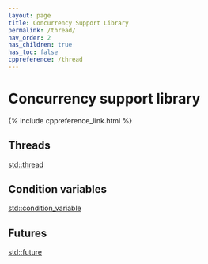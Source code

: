 ```yaml
---
layout: page
title: Concurrency Support Library
permalink: /thread/
nav_order: 2
has_children: true
has_toc: false
cppreference: /thread
---
```


# Concurrency support library

{% include cppreference_link.html %}

## <a id="threads"></a> Threads

[std::thread](thread.md)

## <a id="condition-variables"></a> Condition variables

[std::condition_variable](condition_variable.md)

## <a id="futures"></a> Futures

[std::future](future.md)